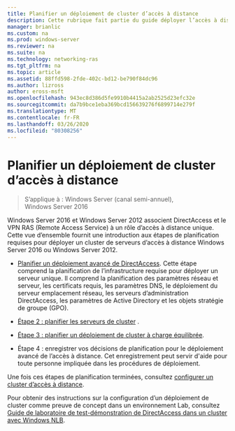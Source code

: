```yaml
---
title: Planifier un déploiement de cluster d’accès à distance
description: Cette rubrique fait partie du guide déployer l’accès à distance dans un cluster dans Windows Server 2016.
manager: brianlic
ms.custom: na
ms.prod: windows-server
ms.reviewer: na
ms.suite: na
ms.technology: networking-ras
ms.tgt_pltfrm: na
ms.topic: article
ms.assetid: 88ffd598-2fde-402c-bd12-be790f84dc96
ms.author: lizross
author: eross-msft
ms.openlocfilehash: 943ec8d386d5fe9910b4415a2ab2525d23efc32e
ms.sourcegitcommit: da7b9bce1eba369bcd156639276f6899714e279f
ms.translationtype: MT
ms.contentlocale: fr-FR
ms.lasthandoff: 03/26/2020
ms.locfileid: "80308256"
---
```

# <a name="plan-a-remote-access-cluster-deployment"></a>Planifier un déploiement de cluster d’accès à distance

>S’applique à : Windows Server (canal semi-annuel), Windows Server 2016

 Windows Server 2016 et Windows Server 2012 associent DirectAccess et le VPN RAS (Remote Access Service) à un rôle d’accès à distance unique. Cette vue d’ensemble fournit une introduction aux étapes de planification requises pour déployer un cluster de serveurs d’accès à distance Windows Server 2016 ou Windows Server 2012.
  
-   [Planifier un déploiement avancé de DirectAccess](../../../directaccess/single-server-advanced/Plan-an-Advanced-DirectAccess-Deployment.md). Cette étape comprend la planification de l’infrastructure requise pour déployer un serveur unique. Il comprend la planification des paramètres réseau et serveur, les certificats requis, les paramètres DNS, le déploiement du serveur emplacement réseau, les serveurs d’administration DirectAccess, les paramètres de Active Directory et les objets stratégie de groupe (GPO).  
  
-   [Étape 2 : planifier les serveurs de cluster](Step-2-Plan-Cluster-Servers.md) .  
  
-   [Étape 3 : planifier un déploiement de cluster à charge équilibrée](Step-3-Plan-a-Load-Balanced-Cluster-Deployment.md).  
  
-   Étape 4 : enregistrer vos décisions de planification pour le déploiement avancé de l’accès à distance. Cet enregistrement peut servir d'aide pour toute personne impliquée dans les procédures de déploiement.  
  
Une fois ces étapes de planification terminées, consultez [configurer un cluster d’accès à distance](../configure/Configure-a-Remote-Access-Cluster.md). 

Pour obtenir des instructions sur la configuration d’un déploiement de cluster comme preuve de concept dans un environnement Lab, consultez [Guide de laboratoire de test-démonstration de DirectAccess dans un cluster avec Windows NLB](../../../directaccess/tlg-cluster-nlb/Test-Lab-Guide-Demonstrate-DirectAccess-in-a-Cluster-with-Windows-NLB.md).  
  


